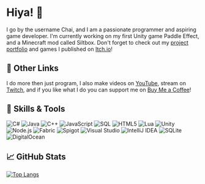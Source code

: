 # Hiya! 👋
I go by the username Chai, and I am a passionate programmer and aspiring game developer. I'm currently working on my first Unity game Paddle Effect, and a Minecraft mod called Siltbox. Don't forget to check out my [project portfolio](https://chailotl.github.io) and games I published on [Itch.io](https://chailotl.itch.io)!

## 🔗 Other Links
I do more then just program, I also make videos on [YouTube](https://www.youtube.com/c/ChoccyChai), stream on [Twitch](https://www.twitch.tv/choccychai), and if you like what I do you can support me on [Buy Me a Coffee](https://www.buymeacoff.ee/chailotl)!

## 🔧 Skills & Tools
![C#](https://img.shields.io/badge/lang-C%23-4CAF50)
![Java](https://img.shields.io/badge/lang-Java-4CAF50)
![C++](https://img.shields.io/badge/lang-C%2B%2B-4CAF50)
![JavaScript](https://img.shields.io/badge/lang-JavaScript-4CAF50)
![SQL](https://img.shields.io/badge/lang-SQL-4CAF50)
![HTML5](https://img.shields.io/badge/lang-HTML5-4CAF50)
![Lua](https://img.shields.io/badge/lang-Lua-4CAF50)
![Unity](https://img.shields.io/badge/game%20engine-Unity-lightgray)
![Node.js](https://img.shields.io/badge/runtime-Node.js-lightgray)
![Fabric](https://img.shields.io/badge/toolchain-Fabric-lightgray)
![Spigot](https://img.shields.io/badge/api-Spigot-lightgray)
![Visual Studio](https://img.shields.io/badge/editor-Visual%20Studio-865FC5)
![IntelliJ IDEA](https://img.shields.io/badge/editor-IntelliJ%20IDEA-865FC5)
![SQLite](https://img.shields.io/badge/database-SQLite-0080FF)
![DigitalOcean](https://img.shields.io/badge/cloud-DigitalOcean-0080FF)

## 📈 GitHub Stats
[![Top Langs](https://github-readme-stats.vercel.app/api/top-langs/?username=Chailotl&theme=tokyonight&layout=compact&hide=HLSL,ShaderLab)](https://github.com/anuraghazra/github-readme-stats)

<!--
**VanillaChai/VanillaChai** is a ✨ _special_ ✨ repository because its `README.md` (this file) appears on your GitHub profile.

Here are some ideas to get you started:

- 🔭 I’m currently working on ...
- 🌱 I’m currently learning ...
- 👯 I’m looking to collaborate on ...
- 🤔 I’m looking for help with ...
- 💬 Ask me about ...
- 📫 How to reach me: ...
- 😄 Pronouns: ...
- ⚡ Fun fact: ...
-->
